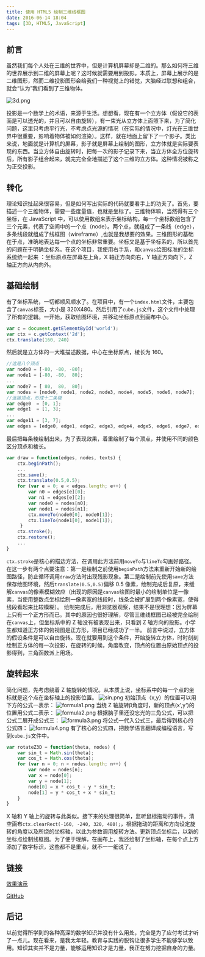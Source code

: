 ```yaml
---
title: 使用 HTML5 绘制三维线框图
date: 2016-06-14 18:04
tags: [3D, HTML5, JavaScript]
---
```

## 前言
虽然我们每个人处在三维的世界中，但是计算机屏幕却是二维的。那么如何将三维的世界展示到二维的屏幕上呢？这时候就需要用到投影。本质上，屏幕上展示的是二维图形，然而二维投影图形会给我们一种视觉上的错觉，大脑经过联想和组合，就会“认为”我们看到了三维物体。

![3d.png][1]

投影是一个数学上的术语，来源于生活。想想看，现在有一个立方体（假设它的表面是可以透光的，并且可以自由旋转），有一束光从立方体上面照下来，为了简化问题，这里只考虑平行光，不考虑点光源的情况（在实际的情况中，灯光在三维世界中很重要，影响着物体被如何渲染）。这样，就在地面上留下了一个影子。类比来说，地面就是计算机的屏幕，影子就是屏幕上绘制的图形，立方体就是实际要表现的东西。当立方体自由旋转时，把每一次的影子记录下来，当立方体全方位旋转后，所有影子组合起来，就完完全全地描述了这个三维的立方体。这种情况被称之为正交投影。

## 转化
理论知识扯起来很容易，但是如何写出实际的代码就要看手上的功夫了。首先，要描述一个三维物体，需要一些度量值，也就是坐标了。三维物体嘛，当然得有三个坐标，在 JavaScript 中，可以使用数组来表示坐标结构。每一个坐标数组包含了三个元素，代表了空间中的一个点（node）。两个点，就组成了一条线（edge），多条线段就组成了线框图（wireframe）,也就是我想要的效果。三维图形的基础在于点，准确地表达每一个点的坐标非常重要。坐标又是基于坐标系的，所以首先的问题在于明确坐标系。在这个项目，我使用右手系，和`canvas`绘图标准的坐标系统统一起来 ：坐标原点在屏幕左上角，X 轴正方向向右，Y 轴正方向向下，Z 轴正方向从内向外。

## 基础绘制
有了坐标系统，一切都顺风顺水了。在项目中，有一个`index.html`文件，主要包含了`canvas`标签，大小是 320X480。然后引用了`cube.js`文件，这个文件中处理了所有的逻辑。一开始，获取绘图环境，并移动坐标原点到画布中心。
```JavaScript
var c = document.getElementById('world');
var ctx = c.getContext('2d');
ctx.translate(160, 240)
```
然后就是立方体的一大堆描述数据，中心在坐标原点，棱长为 160。
```JavaScript
//这是八个顶点
var node0 = [-80, -80, -80];
var node1 = [-80, -80,  80];
...
var node7 = [ 80,  80,  80];
var nodes = [node0, node1, node2, node3, node4, node5, node6, node7];
//连接顶点，形成十二条棱
var edge0  = [0, 1];
var edge1  = [1, 3];
...
var edge11 = [3, 7];
var edges = [edge0, edge1, edge2, edge3, edge4, edge5, edge6, edge7, edge8, edge9, edge10, edge11];
```
最后把每条棱绘制出来，为了表现效果，着重绘制了每个顶点，并使用不同的颜色区分顶点和棱长。
```JavaScript
var draw = function(edges, nodes, texts) {
    ctx.beginPath();
    ...
    ctx.save(); 
    ctx.translate(0.5,0.5); 
    for (var e = 0; e < edges.length; e++) {
        var n0 = edges[e][0];
        var n1 = edges[e][2];
        var node0 = nodes[n0];
        var node1 = nodes[n1];
        ctx.moveTo(node0[0], node0[1]);
        ctx.lineTo(node1[0], node1[1]);
     }
    ctx.stroke();
    ctx.restore();
    ...
}
```
`ctx.stroke`是核心的描边方法，在调用此方法前用`moveTo`与`lineTo`勾画好路径。在这一步有两个点要注意：第一是绘制之前使用`beginPath`方法来重新开始新的绘图路径，防止循环调用`draw`方法时出现残影现象。第二是绘制前先使用`save`方法保存绘图环境，然后`translate(0.5,0.5)`偏移 0.5 像素，绘制完成后复原，来缓解`canvas`的像素模糊效应（出现的原因是`canvas`绘图时最小的绘制单位是一像素，当使用整数点坐标绘制一像素宽的线段时，线条会被扩展到两个像素宽，使得线段看起来比较模糊）。
绘制完成后，用浏览器观察，结果不是很理想：因为屏幕上只有一个正方形而已。其中的原因也很好理解，尽管三维线框图已经被完全绘制在`canvas`上，但坐标系中的 Z 轴没有被表现出来，只看到 Z 轴方向的投影。小学生都知道正方体的俯视图是正方形，项目已经成功了一半。
前言中说过，立方体的假设条件是可以自由旋转。现在就要用到这个条件，开始旋转立方体，时时刻刻绘制正方体的每一次投影，在旋转的时候，角度改变，顶点的位置由原始顶点的投影得到，三角函数派上用场。
## 旋转起来
简化问题，先考虑绕着 Z 轴旋转的情况。从本质上说，坐标系中的每一个点的坐标就是这个点在坐标轴上的投影位置。
![sin.png][3]
初始顶点（x,y）的位置可以用下方的公式一表示：
![formula1.png][4]
当绕 Z 轴旋转β角度时，新的顶点(x',y')的位置用公式二表示：
![formula2.png][5]
根据脑子里还没忘光的三角公式，可以把公式二展开成公式三：
![formula3.png][6]
将公式一代入公式三，最后得到核心的公式四：
![formula4.png][7]
有了核心的公式四，把数学语言翻译成编程语言，写到`cube.js`文件中。
```JavaScript
var rotateZ3D = function(theta, nodes) {
    var sin_t = Math.sin(theta);
    var cos_t = Math.cos(theta);
    for (var n = 0; n < nodes.length; n++) {
        var node = nodes[n];
        var x = node[0];
        var y = node[1];
        node[0] = x * cos_t - y * sin_t;
        node[1] = y * cos_t + x * sin_t;
    }
}
```
X 轴和 Y 轴上的旋转与此类似。接下来的处理很简单，监听鼠标拖动的事件，清空画布`ctx.clearRect(-160, -240, 320, 480);`，根据拖动的距离和方向设定旋转的角度以及所绕的坐标轴，以此为参数调用旋转方法。更新顶点坐标后，以新的坐标点绘制线框图。为了便于理解，在画布上，我还绘制了坐标轴，在每个点上方添加了数字标识，这些都不是重点，就不一一细说了。
## 链接

[效果演示][8]

[GitHub][9]

## 后记
以前觉得所学到的各种高深的数学知识并没有什么用处，完全是为了应付考试才听了一点儿。现在看来，是我太年轻。教育与实践的脱钩让很多学生不能够学以致用。知识其实并不是力量，能够运用知识才是力量，我正在努力挖掘自身的力量。


  [1]: /img/360428121.png
  [2]: /img/360428121.png
  [3]: /img/2600755056.png
  [4]: /img/158427185.png
  [5]: /img/2543797869.png
  [6]: /img/173291693.png
  [7]: /img/1339414026.png
  [8]: http://www.chunqiuyiyu.com/usr/uploads/demos/cube/cube.html
  [9]: https://github.com/chunqiuyiyu/learn-javascript/tree/master/cube
